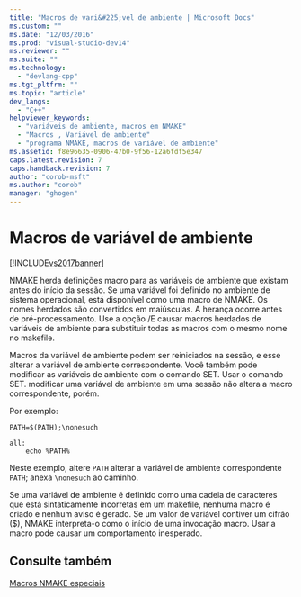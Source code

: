 ```yaml
---
title: "Macros de vari&#225;vel de ambiente | Microsoft Docs"
ms.custom: ""
ms.date: "12/03/2016"
ms.prod: "visual-studio-dev14"
ms.reviewer: ""
ms.suite: ""
ms.technology: 
  - "devlang-cpp"
ms.tgt_pltfrm: ""
ms.topic: "article"
dev_langs: 
  - "C++"
helpviewer_keywords: 
  - "variáveis de ambiente, macros em NMAKE"
  - "Macros , Variável de ambiente"
  - "programa NMAKE, macros de variável de ambiente"
ms.assetid: f8e96635-0906-47b0-9f56-12a6fdf5e347
caps.latest.revision: 7
caps.handback.revision: 7
author: "corob-msft"
ms.author: "corob"
manager: "ghogen"
---
```

# Macros de vari&#225;vel de ambiente
[!INCLUDE[vs2017banner](../assembler/inline/includes/vs2017banner.md)]

NMAKE herda definições macro para as variáveis de ambiente que existam antes do início da sessão.  Se uma variável foi definido no ambiente de sistema operacional, está disponível como uma macro de NMAKE.  Os nomes herdados são convertidos em maiúsculas.  A herança ocorre antes de pré\-processamento.  Use a opção \/E causar macros herdados de variáveis de ambiente para substituir todas as macros com o mesmo nome no makefile.  
  
 Macros da variável de ambiente podem ser reiniciados na sessão, e esse alterar a variável de ambiente correspondente.  Você também pode modificar as variáveis de ambiente com o comando SET.  Usar o comando SET. modificar uma variável de ambiente em uma sessão não altera a macro correspondente, porém.  
  
 Por exemplo:  
  
```  
PATH=$(PATH);\nonesuch  
  
all:  
    echo %PATH%  
```  
  
 Neste exemplo, altere `PATH` alterar a variável de ambiente correspondente `PATH`; anexa `\nonesuch` ao caminho.  
  
 Se uma variável de ambiente é definido como uma cadeia de caracteres que está sintaticamente incorretas em um makefile, nenhuma macro é criado e nenhum aviso é gerado.  Se um valor de variável contiver um cifrão \($\), NMAKE interpreta\-o como o início de uma invocação macro.  Usar a macro pode causar um comportamento inesperado.  
  
## Consulte também  
 [Macros NMAKE especiais](../build/special-nmake-macros.md)